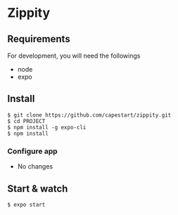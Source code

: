 # Zippity

## Requirements

For development, you will need the followings
- node
- expo

## Install

    $ git clone https://github.com/capestart/zippity.git
    $ cd PROJECT
    $ npm install -g expo-cli
    $ npm install

### Configure app
- No changes

## Start & watch

    $ expo start
